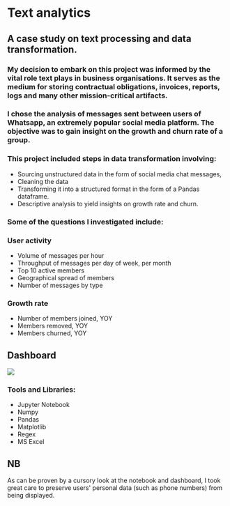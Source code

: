 # Text analytics
## A case study on text processing and data transformation.

### My decision to embark on this project was informed by the vital role text plays in business organisations. It serves as the medium for storing contractual obligations, invoices, reports, logs and many other mission-critical artifacts.  

### I chose the analysis of messages sent between users of Whatsapp, an extremely popular social media platform. The objective was to gain insight on the growth and churn rate of a group. 

### This project included steps in data transformation involving: 
- Sourcing unstructured data in the form of social media chat messages, 
- Cleaning the data 
- Transforming it into a structured format in the form of a Pandas dataframe. 
- Descriptive analysis to yield insights on growth rate and churn.

### Some of the questions I investigated include:

### User activity
* Volume of messages per hour
* Throughput of messages per day of week, per month
* Top 10 active members
* Geographical spread of members
* Number of messages by type


### Growth rate
* Number of members joined, YOY
* Members removed, YOY
* Members churned, YOY

## Dashboard
![](images/dashboard.jpg)

### Tools and Libraries: 
* Jupyter Notebook
* Numpy
* Pandas
* Matplotlib
* Regex
* MS Excel

## NB
As can be proven by a cursory look at the notebook and dashboard, I took great care to preserve users' personal data (such as phone numbers) from being displayed. 
